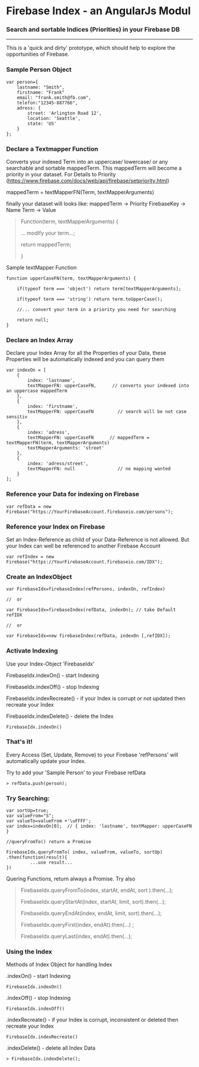 # Firebase Index - an AngularJs Modul #


### Search and sortable Indices (Priorities) in your Firebase DB
----------


This is a 'quick and dirty' prototype, which should help to explore the opportunities of Firebase. 


### Sample Person Object
    
	var person={
        lastname: "Smith",
        firstname: "Frank"
        email: "frank.smith@fb.com",
        telefon:"12345-887766",
        adress: {
            street: 'Arlington Road 12',
            location: 'Seattle',
            state: 'US'
        }
    };


### Declare a Textmapper Function
Converts your indexed Term into an uppercase/ lowercase/ or any searchable and sortable mappedTerm. This mappedTerm will become a priority in your dataset. For Details to Priority (https://www.firebase.com/docs/web/api/firebase/setpriority.html) 

mappedTerm = textMapperFN(Term, textMapperArguments) 

finally your dataset will looks like:
mappedTerm -> Priority 
FirebaseKey -> Name
Term -> Value
	
> Function(term, textMapperArguments) {
> 
> ... modify your term...;  
> 
> return mappedTerm;
> 
> }

Sample textMapper Function 

	function upperCaseFN(term, textMapperArguments) {

        if(typeof term === 'object') return term[textMapperArguments];
        
		if(typeof term === 'string') return term.toUpperCase();
        
		//... convert your term in a priority you need for searching 
        
        return null;        
    }

### Declare an Index Array 
Declare your Index Array for all the Properties of your Data, these Properties will be automatically indexed and you can query them

	var indexOn = [
	    {
	        index: 'lastname',
	        textMapperFN: upperCaseFN,      // converts your indexed into an uppercase mappedTerm 
	   	},
	    {
	        index: 'firstname',
	        textMapperFN: upperCaseFN         // search will be not case sensitiv
	    },
	    {
	        index: 'adress',
	        textMapperFN: upperCaseFN      // mappedTerm = textMapperFN(term, textMapperArguments)
	        textMapperArguments: 'street'
	    },
	    {
	        index: 'adress/street',
	        textMapperFN: null                // no mapping wanted 
	    }
	]; 
 


### Reference your Data for indexing on Firebase


	var refData = new Firebase("https://YourFirebaseAccount.firebaseio.com/persons");     

### Reference your Index on Firebase 

Set an Index-Reference as child of your Data-Reference is not allowed. But your Index can well be referenced to another Firebase Account


	var refIndex = new Firebase("https://YourFirebaseAccount.firebaseio.com/IDX");        

### Create an IndexObject 

	var FirebaseIdx=firebaseIndex(refPersons, indexOn, refIndex)

 	//	or

	var FirebaseIdx=firebaseIndex(refData, indexOn); // take Default refIDX

    //	or

	var FirebaseIdx=new firebaseIndex(refData, indexOn [,refIDX]);
    

### Activate Indexing 
Use your Index-Object 'FirebaseIdx' 

FirebaseIdx.indexOn()          - start Indexing   

FirebaseIdx.indexOff()         - stop Indexing

FirebaseIdx.indexRecreate()    - if your Index is corrupt or not updated then recreate your Index 

FirebaseIdx.indexDelete()      - delete the Index

	FirebaseIdx.indexOn()

### That's it! 

Every Access (Set, Update, Remove) to your Firebase 'refPersons' will automatically update your Index. 

Try to add your 'Sample Person' to your Firebase refData



	> refData.push(person); 

  

### Try Searching:

	var sortUp=true;
	var valueFrom="S";
	var valueTo=valueFrom +'\uFFFF';
	var index=indexOn[0];  // { index: 'lastname', textMapper: upperCaseFN }  
	 
	//queryFromTo() return a Promise
  
	FirebaseIdx.queryFromTo( index, valueFrom, valueTo, sortUp)
	.then(function(result){         
	         ...use result...       
	})
     
	
Quering Functions, return always a Promise. Try also

> FirebaseIdx.queryFromTo(index, startAt, endAt, sort ).then(...);
> 
> FirebaseIdx.queryStartAt(index, startAt, limit, sort).then(...); 
> 
> FirebaseIdx.queryEndAt(index, endAt, limit, sort).then(...); 
> 
> FirebaseIdx.queryFirst(index, endAt).then(...) ;
> 
> FirebaseIdx.queryLast(index, endAt).then(...);

### Using the Index

Methods of Index Object for handling Index 

.indexOn()             - start Indexing

	FirebaseIdx.indexOn()    

.indexOff()         	- stop Indexing

	FirebaseIdx.indexOff()

.indexRecreate()    	- if your Index is corrupt, inconsistent or deleted then recreate your Index 

	FirebaseIdx.indexRecreate()

.indexDelete()      	- delete all Index Data

	> FirebaseIdx.indexDelete();

